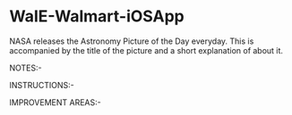 # WaIE-Walmart-iOSApp
NASA releases the Astronomy Picture of the Day everyday. This is accompanied by the title of the picture and a short explanation of about it.

NOTES:-



INSTRUCTIONS:-




IMPROVEMENT AREAS:-


